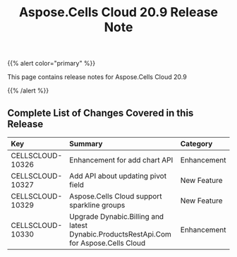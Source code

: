 ﻿---
title: Aspose.Cells Cloud 20.9 Release Note
second_title: Aspose.Cells Cloud Documen
type: docs
url: /ar/aspose-cells-cloud-20-9-release-notes/
description: Aspose.Cells Cloud supports Excel to create, convert, merge, split, protected, inner object operation, and so on
weight: 10
---
{{% alert color="primary" %}} 

This page contains release notes for Aspose.Cells Cloud 20.9

{{% /alert %}} 
## **Complete List of Changes Covered in this Release**

|**Key**|**Summary**|**Category**|
|:- |:- |:- |
|CELLSCLOUD-10326|Enhancement for add chart API|Enhancement|
|CELLSCLOUD-10327|Add API about updating pivot field|New Feature|
|CELLSCLOUD-10329|Aspose.Cells Cloud support sparkline groups|New Feature|
|CELLSCLOUD-10330|Upgrade Dynabic.Billing and latest Dynabic.ProductsRestApi.Com for Aspose.Cells Cloud|Enhancement|

